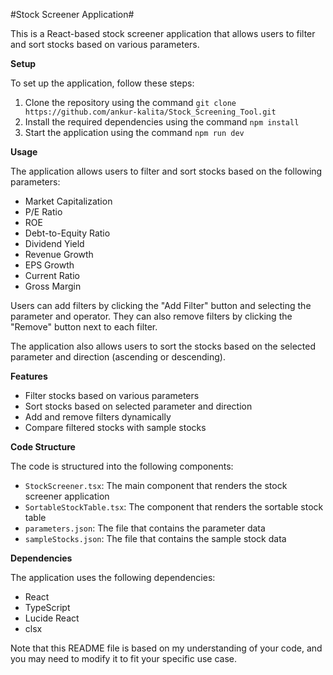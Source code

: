 #Stock Screener Application#

This is a React-based stock screener application that allows users to filter and sort stocks based on various parameters.

**Setup**

To set up the application, follow these steps:

1. Clone the repository using the command `git clone https://github.com/ankur-kalita/Stock_Screening_Tool.git`
2. Install the required dependencies using the command `npm install`
3. Start the application using the command `npm run dev`

**Usage**

The application allows users to filter and sort stocks based on the following parameters:

* Market Capitalization
* P/E Ratio
* ROE
* Debt-to-Equity Ratio
* Dividend Yield
* Revenue Growth
* EPS Growth
* Current Ratio
* Gross Margin

Users can add filters by clicking the "Add Filter" button and selecting the parameter and operator. They can also remove filters by clicking the "Remove" button next to each filter.

The application also allows users to sort the stocks based on the selected parameter and direction (ascending or descending).

**Features**

* Filter stocks based on various parameters
* Sort stocks based on selected parameter and direction
* Add and remove filters dynamically
* Compare filtered stocks with sample stocks

**Code Structure**

The code is structured into the following components:

* `StockScreener.tsx`: The main component that renders the stock screener application
* `SortableStockTable.tsx`: The component that renders the sortable stock table
* `parameters.json`: The file that contains the parameter data
* `sampleStocks.json`: The file that contains the sample stock data

**Dependencies**

The application uses the following dependencies:

* React
* TypeScript
* Lucide React
* clsx

Note that this README file is based on my understanding of your code, and you may need to modify it to fit your specific use case.
